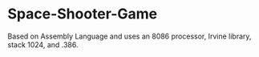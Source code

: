 # Space-Shooter-Game
Based on Assembly Language and uses an 8086 processor, Irvine library, stack 1024, and .386.
